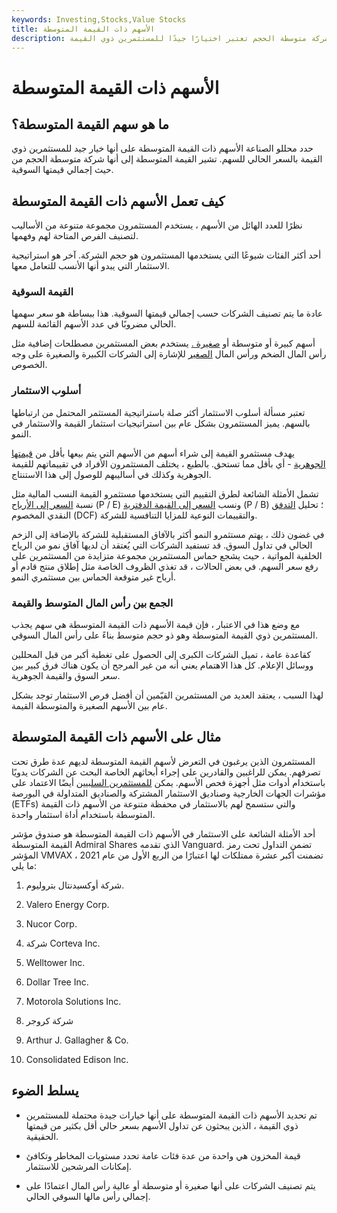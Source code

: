 ```yaml
---
keywords: Investing,Stocks,Value Stocks
title: الأسهم ذات القيمة المتوسطة
description: في أسواق الأسهم ، الأسهم ذات القيمة المتوسطة هي شركة متوسطة الحجم تعتبر اختيارًا جيدًا للمستثمرين ذوي القيمة.
---
```


# الأسهم ذات القيمة المتوسطة
## ما هو سهم القيمة المتوسطة؟

حدد محللو الصناعة الأسهم ذات القيمة المتوسطة على أنها خيار جيد للمستثمرين ذوي القيمة بالسعر الحالي للسهم. تشير القيمة المتوسطة إلى أنها شركة متوسطة الحجم من حيث إجمالي قيمتها السوقية.

## كيف تعمل الأسهم ذات القيمة المتوسطة

نظرًا للعدد الهائل من الأسهم ، يستخدم المستثمرون مجموعة متنوعة من الأساليب لتصنيف الفرص المتاحة لهم وفهمها.

أحد أكثر الفئات شيوعًا التي يستخدمها المستثمرون هو حجم الشركة. آخر هو استراتيجية الاستثمار التي يبدو أنها الأنسب للتعامل معها.

### القيمة السوقية

عادة ما يتم تصنيف الشركات حسب إجمالي قيمتها السوقية. هذا ببساطة هو سعر سهمها الحالي مضروبًا في عدد الأسهم القائمة للسهم.

أسهم كبيرة أو متوسطة أو [صغيرة .](/small-cap) يستخدم بعض المستثمرين مصطلحات إضافية مثل رأس المال الضخم ورأس المال [الصغير](/microcapstock) للإشارة إلى الشركات الكبيرة والصغيرة على وجه الخصوص.

### أسلوب الاستثمار

تعتبر مسألة أسلوب الاستثمار أكثر صلة باستراتيجية المستثمر المحتمل من ارتباطها بالسهم. يميز المستثمرون بشكل عام بين استراتيجيات استثمار القيمة والاستثمار في النمو.

يهدف مستثمرو القيمة إلى شراء أسهم من الأسهم التي يتم بيعها بأقل من [قيمتها الجوهرية](/intrinsicvalue) - أي بأقل مما تستحق. بالطبع ، يختلف المستثمرون الأفراد في تقييماتهم للقيمة الجوهرية وكذلك في أساليبهم للوصول إلى هذا الاستنتاج.

تشمل الأمثلة الشائعة لطرق التقييم التي يستخدمها مستثمرو القيمة النسب المالية مثل نسبة [السعر إلى الأرباح](/price-earningsratio) (P / E) ونسب [السعر إلى القيمة الدفترية](/price-to-bookratio) (P / B) ؛ تحليل [التدفق](/dcf) النقدي المخصوم (DCF) والتقييمات النوعية للمزايا التنافسية للشركة.

في غضون ذلك ، يهتم مستثمرو النمو أكثر بالآفاق المستقبلية للشركة بالإضافة إلى الزخم الحالي في تداول السوق. قد تستفيد الشركات التي يُعتقد أن لديها آفاق نمو من الرياح الخلفية المواتية ، حيث يشجع حماس المستثمرين مجموعة متزايدة من المستثمرين على رفع سعر السهم. في بعض الحالات ، قد تغذي الظروف الخاصة مثل إطلاق منتج قادم أو أرباح غير متوقعة الحماس بين مستثمري النمو.

### الجمع بين رأس المال المتوسط والقيمة

مع وضع هذا في الاعتبار ، فإن قيمة الأسهم ذات القيمة المتوسطة هي سهم يجذب المستثمرين ذوي القيمة المتوسطة وهو ذو حجم متوسط بناءً على رأس المال السوقي.

كقاعدة عامة ، تميل الشركات الكبرى إلى الحصول على تغطية أكبر من قبل المحللين ووسائل الإعلام. كل هذا الاهتمام يعني أنه من غير المرجح أن يكون هناك فرق كبير بين سعر السوق والقيمة الجوهرية.

لهذا السبب ، يعتقد العديد من المستثمرين القيّمين أن أفضل فرص الاستثمار توجد بشكل عام بين الأسهم الصغيرة والمتوسطة القيمة.

## مثال على الأسهم ذات القيمة المتوسطة

المستثمرون الذين يرغبون في التعرض لأسهم القيمة المتوسطة لديهم عدة طرق تحت تصرفهم. يمكن للراغبين والقادرين على إجراء أبحاثهم الخاصة البحث عن الشركات يدويًا باستخدام أدوات مثل أجهزة فحص الأسهم. يمكن [للمستثمرين السلبيين](/passiveinvesting) أيضًا الاعتماد على مؤشرات الجهات الخارجية وصناديق الاستثمار المشتركة والصناديق المتداولة في البورصة (ETFs) والتي ستسمح لهم بالاستثمار في محفظة متنوعة من الأسهم ذات القيمة المتوسطة باستخدام أداة استثمار واحدة.

أحد الأمثلة الشائعة على الاستثمار في الأسهم ذات القيمة المتوسطة هو صندوق مؤشر القيمة المتوسطة Admiral Shares الذي تقدمه Vanguard. تضمن التداول تحت رمز المؤشر VMVAX ، تضمنت أكبر عشرة ممتلكات لها اعتبارًا من الربع الأول من عام 2021 ما يلي:

1. شركة أوكسيدنتال بتروليوم.

1. Valero Energy Corp.

1. Nucor Corp.

1. شركة Corteva Inc.

1. Welltower Inc.

1. Dollar Tree Inc.

1. Motorola Solutions Inc.

1. شركة كروجر

1. Arthur J. Gallagher & Co.

1. Consolidated Edison Inc.

## يسلط الضوء

- تم تحديد الأسهم ذات القيمة المتوسطة على أنها خيارات جيدة محتملة للمستثمرين ذوي القيمة ، الذين يبحثون عن تداول الأسهم بسعر حالي أقل بكثير من قيمتها الحقيقية.

- قيمة المخزون هي واحدة من عدة فئات عامة تحدد مستويات المخاطر وتكافئ إمكانات المرشحين للاستثمار.

- يتم تصنيف الشركات على أنها صغيرة أو متوسطة أو عالية رأس المال اعتمادًا على إجمالي رأس مالها السوقي الحالي.

